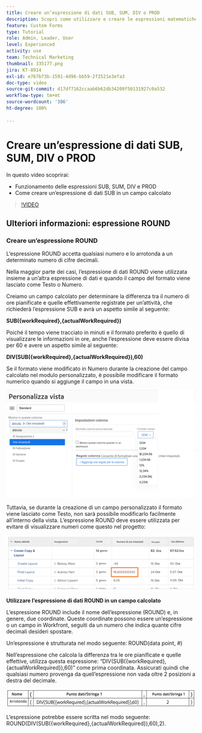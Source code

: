 ```yaml
---
title: Creare un’espressione di dati SUB, SUM, DIV o PROD
description: Scopri come utilizzare e creare le espressioni matematiche di base in un campo calcolato di Adobe  [!DNL Workfront].
feature: Custom Forms
type: Tutorial
role: Admin, Leader, User
level: Experienced
activity: use
team: Technical Marketing
thumbnail: 335177.png
jira: KT-8914
exl-id: e767b73b-1591-4d96-bb59-2f2521e3efa3
doc-type: video
source-git-commit: d17df7162ccaab6b62db34209f50131927c0a532
workflow-type: tm+mt
source-wordcount: '386'
ht-degree: 100%

---
```


# Creare un’espressione di dati SUB, SUM, DIV o PROD

In questo video scoprirai:

* Funzionamento delle espressioni SUB, SUM, DIV e PROD
* Come creare un’espressione di dati SUB in un campo calcolato

>[!VIDEO](https://video.tv.adobe.com/v/3414001/?quality=12&learn=on&enablevpops&captions=ita)

## Ulteriori informazioni: espressione ROUND

### Creare un’espressione ROUND

L’espressione ROUND accetta qualsiasi numero e lo arrotonda a un determinato numero di cifre decimali.

Nella maggior parte dei casi, l’espressione di dati ROUND viene utilizzata insieme a un’altra espressione di dati e quando il campo del formato viene lasciato come Testo o Numero.

Creiamo un campo calcolato per determinare la differenza tra il numero di ore pianificate e quelle effettivamente registrate per un’attività, che richiederà l’espressione SUB e avrà un aspetto simile al seguente:

**SUB({workRequired},{actualWorkRequired})**

Poiché il tempo viene tracciato in minuti e il formato preferito è quello di visualizzare le informazioni in ore, anche l’espressione deve essere divisa per 60 e avere un aspetto simile al seguente:

**DIV(SUB({workRequired},{actualWorkRequired}),60)**

Se il formato viene modificato in Numero durante la creazione del campo calcolato nel modulo personalizzato, è possibile modificare il formato numerico quando si aggiunge il campo in una vista.

![Bilanciatore del carico di lavoro con rapporto sull’utilizzo](assets/round01.png)

Tuttavia, se durante la creazione di un campo personalizzato il formato viene lasciato come Testo, non sarà possibile modificarlo facilmente all’interno della vista. L’espressione ROUND deve essere utilizzata per evitare di visualizzare numeri come questo nel progetto:

![Bilanciatore del carico di lavoro con rapporto sull’utilizzo](assets/round02.png)

<b>Utilizzare l’espressione di dati ROUND in un campo calcolato</b>

L’espressione ROUND include il nome dell’espressione (ROUND) e, in genere, due coordinate. Queste coordinate possono essere un’espressione o un campo in Workfront, seguiti da un numero che indica quante cifre decimali desideri spostare.

Un’espressione è strutturata nel modo seguente: ROUND(data point, #)

Nell’espressione che calcola la differenza tra le ore pianificate e quelle effettive, utilizza questa espressione: “DIV(SUB({workRequired},{actualWorkRequired}),60)” come prima coordinata. Assicurati quindi che qualsiasi numero provenga da quell’espressione non vada oltre 2 posizioni a destra del decimale.

![Bilanciatore del carico di lavoro con rapporto sull’utilizzo](assets/round03.png)

L’espressione potrebbe essere scritta nel modo seguente: ROUND(DIV(SUB({workRequired},{actualWorkRequired}),60),2).
